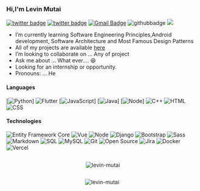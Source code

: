 ### Hi,I'm Levin Mutai


[![twitter badge](https://img.shields.io/badge/-@sav4ner?style=flat&logo=twitter&logoColor=white)](https://twitter.com/sav4ner)
[![twitter badge](https://img.shields.io/badge/-@sav4ner-%23E4415F?style=flat&logo=instagram&logoColor=white)](https://www.instagram.com/levi.n.iz)
[![Gmail Badge](https://img.shields.io/badge/-Gmail-c14438?style=flat-square&logo=Gmail&logoColor=white&link=mailto:levinmutai2@gmail.com)](mailto:contact@developersav4ner.me)
![githubbadge](https://img.shields.io/github/followers/levin-mutai?style=social)
![](https://komarev.com/ghpvc/?username=sav4ner&color=brightgreen&style=flat)

-  I’m currently learning Software Engineering Principles,Android development, Software Architecture and Most Famous Design Patterns
-  All of my projects are available  [here](https://github.com/levin-mutai?tab=repositories)
-  I’m looking to collaborate on ... Any of project
-  Ask me about ... What ever.... :laughing:
-  Looking for an internship or opportunity.
-  Pronouns: ... He

#### Languages

[![Python](https://img.shields.io/badge/-Python-fff?&logo=Python&logoColor=blue)]
![Flutter](https://img.shields.io/badge/-Flutter-fff?&logo=Flutter&logoColor=007ACC)
[![JavaScript](https://img.shields.io/badge/-JavaScript-fff?&logo=JavaScript&logoColor=ddc508)]
[![Java](https://img.shields.io/badge/-Java-fff?&logo=Java&logoColor=007396)]
[![Node](https://img.shields.io/badge/-NODE-fff?&logo=NODE)]
![C++](https://img.shields.io/badge/-C++-fff?&logo=c%2b%2b&logoColor=00599C)
![HTML](https://img.shields.io/badge/-HTML-fff?&logo=HTML5)
![CSS](https://img.shields.io/badge/-CSS-fff?&logo=CSS3&logoColor=blue)

#### Technologies

![Entity Framework Core](https://img.shields.io/badge/-Entity_Framework_Core-fff?style=flat&logo=Microsoft&logoColor=0078D7)
![Vue](https://img.shields.io/badge/-Vue-fff?style=flat&logo=vue&logoColor=de0330)
![Node](https://img.shields.io/badge/-node-fff?style=flat&logo=node&logoColor=blue)
![Django](https://img.shields.io/badge/-Django-fff?style=flat&logo=django&logoColor=blue)
![Bootstrap](https://img.shields.io/badge/-Bootstrap-fff?style=flat&logo=bootstrap&logoColor=563D7C)
![Sass](https://img.shields.io/badge/-Sass-fff?style=flat&logo=Sass&logoColor=blue)
![Markdown](https://img.shields.io/badge/-Markdown-fff?style=flat&logo=markdown&logoColor=black)
![SQL](https://img.shields.io/badge/-SQL-fff?style=flat&logo=Microsoft-SQL-Server&logoColor=blue)
![MySQL](https://img.shields.io/badge/-MySQL-fff?style=flat&logo=mysql)
![Git](https://img.shields.io/badge/-Git-fff?style=flat&logo=git)
![Open Source](https://img.shields.io/badge/-Open%20Source-fff?style=flat&logo=open-source-Initiative)
![Jira](https://img.shields.io/badge/-Jira-fff?style=flat&logo=jira-software&logoColor=blue)
![Docker](https://img.shields.io/badge/-Docker-fff?style=flat&logo=Docker)
![Vercel](https://img.shields.io/badge/-Vercel-fff?&logo=Vercel&logoColor=blue)

<div style = ' display: flex;
  justify-content: center;
  align-items: center;'>
  
<p>&nbsp;<img align="center" style='' src="https://github-readme-stats.vercel.app/api?username=levin-mutai&show_icons=true&locale=en" alt="levin-mutai" /></p>

  </div>

<div style = ' display: flex;
  justify-content: center;
  align-items: center;'>
  
<p><img align="center" src="https://github-readme-streak-stats.herokuapp.com/?user=levin-mutai&" alt="levin-mutai" /></p>
  </div>


<!-- wi*quL3fcV -->
<!--
#### Full Stack projects

1. [![Bus Reservation System](https://img.shields.io/badge/-📚%20BusReservationSystem-fff?)](https://github.com/sav4ner/eBus)<br>
2. [![Portfolio](https://img.shields.io/badge/-👨‍💻%20TourismWebap-fff?)](https://astra-tours.vercel.app/)<br>
<br>

#### Backend

1. [![Portfolio](https://img.shields.io/badge/-👨‍💻%20DjangoRestfullApi-fff?)](https://github.com/sav4ner/AstraPark)

<br>
-->
<!--
**sav4ner/sav4ner** is a ✨ _special_ ✨ repository because its `README.md` (this file) appears on your GitHub profile.

Here are some ideas to get you started:
- ⚡️ Technologies I work with: C#, ASP.NET MVC, ASP.NET Core, Web API, JavaScript, TypeScript, Angular, CSS, HTML, EntityFramework core, Bootstrap, Reactjs and more ....
- 👯 I’m looking to collaborate on ... Any of project
- 🔭 I’m currently working on ...
- 🌱 I’m currently learning ...
- 👯 I’m looking to collaborate on ...
- 🤔 I’m looking for help with ...
- 💬 Ask me about ...
- 📫 How to reach me: ...
- 😄 Pronouns: ...
- ⚡ Fun fact: ...
-->
